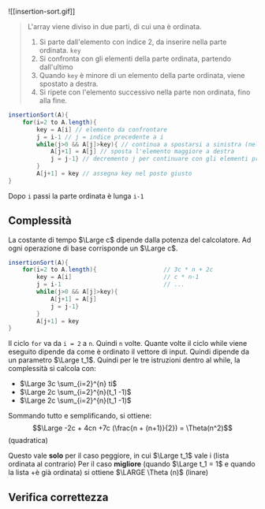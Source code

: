 ![[insertion-sort.gif]]

> L'array viene diviso in due parti, di cui una è ordinata. 
> 1. Si parte dall'elemento con indice 2, da inserire nella parte ordinata. `key`
> 2. Si confronta con gli elementi della parte ordinata, partendo dall'ultimo
> 3. Quando `key` è minore di un elemento della parte ordinata, viene spostato a destra. 
> 4. Si ripete con l'elemento successivo nella parte non ordinata, fino alla fine. 

```java
insertionSort(A){
	for(i=2 to A.length){
		key = A[i] // elemento da confrontare 
		j = i-1 // j = indice precedente a i
		while(j>0 && A[j]>key){ // continua a spostarsi a sinistra (nella parte ordinata) finchè j>0 e a[j] è maggiore dell'elemento da confrontare 
			A[j+1] = A[j] // sposta l'elemento maggiore a destra 
			j = j-1} // decremento j per continuare con gli elementi precedenti
		}
		A[j+1] = key // assegna key nel posto giusto 
}
```

Dopo `i` passi la parte ordinata è lunga `i-1`

## Complessità 
La costante di tempo $\Large c$ dipende dalla potenza del calcolatore.
Ad ogni operazione di base corrisponde un $\Large c$.



```java
insertionSort(A){
	for(i=2 to A.length){                   // 3c * n + 2c
		key = A[i]                          // c * n-1
		j = i-1                             // ...
		while(j>0 && A[j]>key){             
			A[j+1] = A[j] 
			j = j-1} 
		}
		A[j+1] = key 
}
```

Il ciclo `for` va da `i = 2` a `n`. Quindi `n` volte. 
Quante volte il ciclo while viene eseguito dipende da come è ordinato il vettore di input. Quindi dipende da un parametro $\Large t_1$.
Quindi per le tre istruzioni dentro al while, la complessità si calcola con: 
- $\Large 3c \sum_{i=2}^{n} ti$
- $\Large 2c \sum_{i=2}^{n}(t_1 -1)$
- $\Large 2c \sum_{i=2}^{n}(t_1 -1)$

Sommando tutto e semplificando, si ottiene: 
$$\Large -2c + 4cn +7c (\frac{n + (n+1)}{2}) = \Theta(n^2)$$ (quadratica)

Questo vale **solo** per il caso peggiore, in cui $\Large t_1$ vale i (lista ordinata al contrario)
Per il caso **migliore** (quando $\Large t_1 = 1$ e quando la lista +è già ordinata) si ottiene $\LARGE \Theta (n)$ (linare)

## Verifica correttezza
